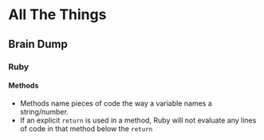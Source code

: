 # All The Things
## Brain Dump


### Ruby

#### Methods
- Methods name pieces of code the way a variable names a string/number.
- If an explicit `return` is used in a method, Ruby will not evaluate any lines of code in that method below the `return`
